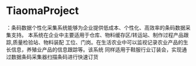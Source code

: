 # TiaomaProject
：条码数据个性化采集系统能够为企业提供低成本、个性化、高效率的条码数据采集支持。 本系统在企业中主要适用于仓库、物料缓存区/转运站、制作过程产品跟踪,质量检验站、物料装配 工位、门岗。在生活农业中可以监视记录农业产品的生长信息，养殖业产品的信息跟踪等。该系统 同样适用于鞋服行业订装会，实现通过数据条码采集器扫描条码进行快速订货
